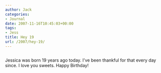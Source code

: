 ```yaml
---
author: Jack
categories:
- Journal
date: 2007-11-16T10:45:03+00:00
tags:
- Jess
title: Hey 19
url: /2007/hey-19/
---
```


<div class="flickr-frame">
  <p>
    <a href="http://www.flickr.com/photos/jbaty/2038034012/" title="photo sharing"><img src="https://farm3.static.flickr.com/2250/2038034012_7ec038f1ec.jpg" class="flickr-photo" alt="" /></a>
  </p>
</div>

<p class="flickr-yourcomment">
  Jessica was born 19 years ago today. I've been thankful for that every day since. I love you sweets. Happy Birthday!<br />
</p>